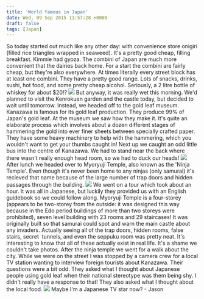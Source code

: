 ```yaml
---
title: 'World famous in Japan'
date: Wed, 09 Sep 2015 11:57:28 +0000
draft: false
tags: [Japan]
---
```


So today started out much like any other day: with convenience store onigiri (filled rice triangles wrapped in seaweed). It's a pretty good cheap, filling breakfast. Kimmie had gyoza. The combini of Japan are much more convenient that the dairies back home. For a start the combini are fairly cheap, but they're also everywhere. At times literally every street block has at least one combini. They have a pretty good range. Lots of snacks, drinks, sushi, hot food, and some pretty cheap alcohol. Seriously, a 2 litre bottle of whiskey for about $20!? [![](https://jovialdragon.files.wordpress.com/2015/09/img_1035.jpg)](https://jovialdragon.files.wordpress.com/2015/09/img_1035.jpg) But anyway, it was really wet this morning. We'd planned to visit the Kenrokuen garden and the castle today, but decided to wait until tomorrow. Instead, we headed off to the gold leaf museum. Kanazawa is famous for its gold leaf production. They produce 99% of Japan's gold leaf. At the museum we saw how they make it. It's quite an elaborate process which involves about a dozen different stages of hammering the gold into ever finer sheets between specially crafted paper. They have some heavy machinery to help with the hammering, which you wouldn't want to get your thumbs caught in! Next up we caught an odd little bus into the centre of Kanazawa. We had to stand near the back where there wasn't really enough head room, so we had to duck our heads! [![](https://jovialdragon.files.wordpress.com/2015/09/img_1023.jpg)](https://jovialdragon.files.wordpress.com/2015/09/img_1023.jpg) After lunch we headed over to Myoryuji Temple, also known as the 'Ninja Temple'. Even though it's never been home to any ninjas (only samurai) it's recieved that name because of the large number of trap doors and hidden passages through the building. [![](https://jovialdragon.files.wordpress.com/2015/09/img_1025.jpg)](https://jovialdragon.files.wordpress.com/2015/09/img_1025.jpg) We went on a tour which took about an hour. It was all in Japanese, but luckily they provided us with an English guidebook so we could follow along. Myoryuji Temple is a four-storey (appears to be two-storey from the outside: it was designed this way because in the Edo period buildings of more than two storeys were prohibited), seven level building with 23 rooms and 29 staircases! It was originally built so that samurai could spot and warn the main castle about any invaders. Actually seeing all of the trap doors, hidden rooms, false stairs, secret  tunnels, and even the seppuku room was pretty neat. It's interesting to know that all of these actually exist in real life. It's a shame we couldn't take photos. After the ninja temple we went for a walk about the city. While we were on the street I was stopped by a camera crew for a local TV station wanting to interview foreign tourists about Kanazawa. Their questions were a bit odd. They asked what I thought about Japanese people using gold leaf when their national stereotype was them being shy. I didn't really have a response to that! They also asked what I thought about the local food. [![](https://jovialdragon.files.wordpress.com/2015/09/img_1032.jpg)](https://jovialdragon.files.wordpress.com/2015/09/img_1032.jpg) Maybe I'm a Japanese TV star now? - Jason